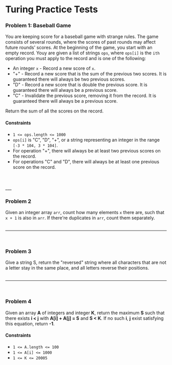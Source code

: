 # Turing Practice Tests

### Problem 1: Baseball Game

You are keeping score for a baseball game with strange rules. The game consists of several rounds, where the scores of past rounds may affect future rounds' scores.
At the beginning of the game, you start with an empty record. Youy are given a list of strings `ops`, where `ops[i]` is the `ith` operation you must apply to the record and is one of the following:
* An integer `x` - Record a new score of `x`.
* "+" - Record a new score that is the sum of the previous two scores. It is guaranteed there will always be two previous scores.
* "D" - Record a new score that is double the previous score. It is guaranteed there will always be a previous score.
* "C" - Invalidate the previous score, removing it from the record. It is guaranteed there will always be a previous score.

Return the sum of all the scores on the record.

#### Constraints
* `1 <= ops.length <= 1000`
* `ops[i]` is "C", "D", "+", or a string representing an integer in the range `[-3 * 104, 3 * 104]`.
* For operation "+", there will always be at least two previous scores on the record.
* For operations "C" and "D", there will always be at least one previous score on the record.
<br>
<br>
___

<br>

### Problem 2

Given an integer array `arr`, count how many elements `x` there are, such that `x + 1` is also in `arr`.
If there're duplicates in `arr`, count them separately.
<br>
<br>
___

<br>

### Problem 3

Give a string S, return the "reversed" string where all characters that are not a letter stay in the same place, and all letters reverse their positions.
<br>
<br>
___

<br>

### Problem 4

Given an array **A** of integers and integer **K**, return the maximum **S** such that there exists **i < j** with **A[i] + A[j] = S** and **S < K**. If no such **i**, **j** exist satisfying this equation, return **-1**. 

#### Constraints
* `1 <= A.length <= 100`
* `1 <= A[i] <= 1000`
* `1 <= K <= 20005`

